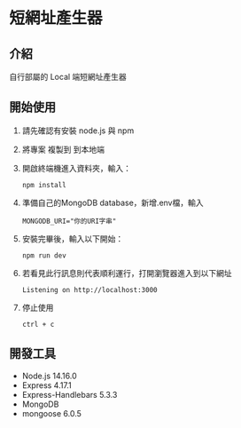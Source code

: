# 短網址產生器

## 介紹

自行部屬的 Local 端短網址產生器

## 開始使用

1. 請先確認有安裝 node.js 與 npm
2. 將專案 複製到 到本地端
3. 開啟終端機進入資料夾，輸入：
   ```
   npm install
   ```

4. 準備自己的MongoDB database，新增.env檔，輸入
   ```
   MONGODB_URI="你的URI字串"
   ```

4. 安裝完畢後，輸入以下開始：

   ```
   npm run dev
   ```

5. 若看見此行訊息則代表順利運行，打開瀏覽器進入到以下網址
   ```
   Listening on http://localhost:3000
   ```

6. 停止使用
   ```
   ctrl + c
   ```

## 開發工具

- Node.js 14.16.0
- Express 4.17.1
- Express-Handlebars 5.3.3
- MongoDB
- mongoose 6.0.5
